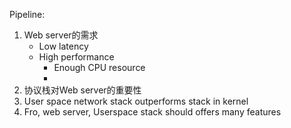 Pipeline:
1. Web server的需求
	- Low latency
	- High performance
		- Enough CPU resource
		- 
2. 协议栈对Web server的重要性
3. User space network stack outperforms stack in kernel
4. Fro, web server, Userspace stack should offers many features
<!--stackedit_data:
eyJoaXN0b3J5IjpbLTE1NDkyOTExNzcsMTgzNTc2NzMyMF19
-->
